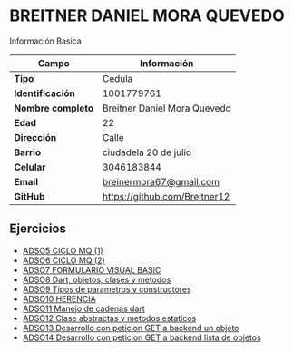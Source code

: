 # BREITNER DANIEL MORA QUEVEDO
Información Basica

| Campo | Información |
| --- | --- |
| **Tipo** | Cedula |
| **Identificación** | 1001779761 |
| **Nombre completo** | Breitner Daniel Mora Quevedo |
| **Edad** | 22 |
| **Dirección** | Calle |
| **Barrio** | ciudadela 20 de julio |
| **Celular** | 3046183844 |
| **Email** | breinermora67@gmail.com |
| **GitHub** | https://github.com/Breitner12 |

## Ejercicios
- [ADSO5 CICLO MQ (1)](/aprendices/breitner/ADSO5/README.md)
- [ADSO6 CICLO MQ (2)](/aprendices/breitner/ADSO6/README.md)
- [ADSO7 FORMULARIO VISUAL BASIC](/aprendices/breitner/ADSO7/README.md)
- [ADSO8 Dart, objetos, clases y metodos](/aprendices/breitner/ADSO8/README.md)
- [ADSO9 Tipos de parametros y constructores](/aprendices/breitner/ADSO9/README.md)
- [ADSO10 HERENCIA](/aprendices/breitner/ADSO10/README.md)
- [ADSO11 Manejo de cadenas dart](/aprendices/breitner/ADSO11/README.md)
- [ADSO12 Clase abstractas y metodos estaticos](/aprendices/breitner/ADSO12/README.md)
- [ADSO13 Desarrollo con peticion GET a backend un objeto](/aprendices/breitner/ADSO13/README.md)
- [ADSO14 Desarrollo con peticion GET a backend lista de  objetos](/aprendices/breitner/ADSO14/README.md)
